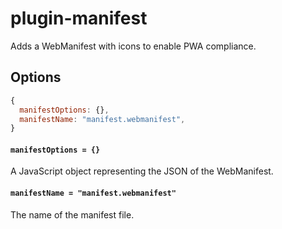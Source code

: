 # plugin-manifest

Adds a WebManifest with icons to enable PWA compliance.

## Options

```js
{
  manifestOptions: {},
  manifestName: "manifest.webmanifest",
}
```

#### `manifestOptions = {}`

A JavaScript object representing the JSON of the WebManifest.

#### `manifestName = "manifest.webmanifest"`

The name of the manifest file.
